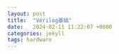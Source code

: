 ```yaml
---
layout: post
title:  "Verilog基础"
date:   2024-02-11 11:22:07 +0000
categories: jekyll
tags: hardware
---
```


